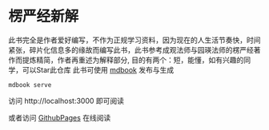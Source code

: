 # 楞严经新解

此书完全是作者爱好编写，不作为正规学习资料，因为现在的人生活节奏快，时间紧张，碎片化信息多的缘故而编写此书，此书参考成观法师与园瑛法师的楞严经著作而提炼精简，作者再重述为解释部分,
目的有两个：短，能懂，如有兴趣的同学，可以Star此仓库
此书可使用 [mdbook](https://github.com/rust-lang/mdBook) 发布与生成

```
mdbook serve
```

访问 http://localhost:3000 即可阅读

或者访问 [GithubPages](https://endsock.github.io/lengyan/src/SUMMARY.html) 在线阅读